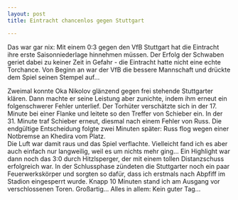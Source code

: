 ```yaml
---
layout: post
title: Eintracht chancenlos gegen Stuttgart

---
```


Das war gar nix: Mit einem 0:3 gegen den VfB Stuttgart hat die Eintracht ihre erste Saisonniederlage hinnehmen müssen. Der Erfolg der Schwaben geriet dabei zu keiner Zeit in Gefahr - die Eintracht hatte nicht eine echte Torchance. Von Beginn an war der VfB die bessere Mannschaft und drückte dem Spiel seinen Stempel auf...

Zweimal konnte Oka Nikolov glänzend gegen frei stehende Stuttgarter klären. Dann machte er seine Leistung aber zunichte, indem ihm erneut ein folgenschwerer Fehler unterlief. Der Torhüter verschätzte sich in der 17. Minute bei einer Flanke und leitete so den Treffer von Schieber ein. In der 31. Minute traf Schieber erneut, diesmal nach einem Fehler von Russ. Die endgültige Entscheidung folgte zwei Minuten später: Russ flog wegen einer Notbremse an Khedira vom Platz.  
Die Luft war damit raus und das Spiel verflachte. Vielleicht fand ich es aber auch einfach nur langweilig, weil es um nichts mehr ging... Ein Highlight war dann noch das 3:0 durch Hitzlsperger, der mit einem tollen Distanzschuss erfolgreich war. In der Schlussphase zündeten die Stuttgarter noch ein paar Feuerwerkskörper und sorgten so dafür, dass ich erstmals nach Abpfiff im Stadion eingesperrt wurde. Knapp 10 Minuten stand ich am Ausgang vor verschlossenen Toren. Großartig... Alles in allem: Kein guter Tag...
